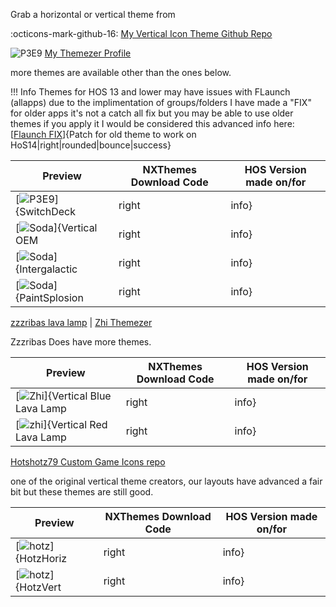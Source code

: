 Grab a horizontal or vertical theme from

:octicons-mark-github-16: [My Vertical Icon Theme Github Repo](https://github.com/sodasoba1/nx-vertical-themes)

![P3E9](<img/supportedthemes/icon-24.png>)  [My Themezer Profile](https://themezer.net/creators/458711011998957578)

more themes are available other than the ones below.


!!! Info
    Themes for HOS 13 and lower may have issues with FLaunch (allapps) due to the implimentation of groups/folders
	I have made a "FIX" for older apps it's not a catch all fix but you may be able to use older themes if you apply it
	I would be considered this advanced	info here: [[Flaunch FIX](flfixind.md)]{Patch for old theme to work on HoS14|right|rounded|bounce|success}


|  Preview		  	       | NXThemes Download Code	  				  	      | HOS Version made on/for |
|------------------------------|----------------------------------------------------------------|-------------------------|
| [![P3E9](<img/supportedthemes/soda1.png>)]{SwitchDeck|right|info}     |  [[P3E9](https://themezer.net/packs/SwitchDeck-3e9)]{themezer.net/packs/SwitchDeck-3e9|right|rounded|bounce|success} <BR><br>Extra: <br> [[Option.szs Diff Patching](layouteditor-patch.md)]{Not Required But Recommended|top|rounded|bounce|info} <br><br>[[:octicons-mark-github-16: Github](https://github.com/sodasoba1/nx-vertical-themes/tree/master/SwitchDeck-14.0.0)]{Source & nxtheme|rounded|bounce|success} | [14.0.0+]{Works with new HOS14+ Groups|left|rounded|bounce|success} 	  		  |
| [![Soda](<img/supportedthemes/soda3.png>)]{Vertical OEM|right|info}      |  [[P3E1](https://themezer.net/packs/Vertical-OEM-14.0-3e1)]{themezer.net/packs/Vertical-OEM-14.0-3e1|right|rounded|bounce|success} <br><br>[[:octicons-mark-github-16: Github](https://github.com/sodasoba1/nx-vertical-themes/tree/master/Vertical-OEM)]{Source & nxtheme HoS 13.0 + 14.0|rounded|bounce|success}    | [14.0.0+]{Works with new HOS14+ Groups|left|rounded|bounce|success}			  |
| [![Soda](<img/supportedthemes/soda2.png>)]{Intergalactic|right|info}      |  [[P3B0](https://themezer.net/packs/Intergalactic-Verical-3b0)]{themezer.net/packs/Intergalactic-Verical-3b0|right|rounded|bounce|error} <br><br>[[:octicons-mark-github-16: Github](https://github.com/sodasoba1/nx-vertical-themes/tree/master/intergalactic)]{Source & nxtheme HoS 13.0|rounded|bounce|error}  | [13.0.0]{OLD|left|rounded|bounce|error} 			  |
| [![Soda](<img/supportedthemes/soda4.png>)]{PaintSplosion|right|info}  |  [[P38C](https://themezer.net/packs/PaintSplosion-Vertical-38c)]{themezer.net/packs/PaintSplosion-Vertical-38c|right|rounded|bounce|error} <br><br>[[:octicons-mark-github-16: Github](https://github.com/sodasoba1/nx-vertical-themes/tree/master/paintsplosion)]{Source & nxtheme HoS 13.0|rounded|bounce|error} | [13.0.0]{OLD|left|rounded|bounce|error}            |

[zzzribas lava lamp](https://github.com/zzzribas/Lava-Lamp) | [Zhi Themezer](https://themezer.net/creators/239384767785730048)

Zzzribas Does have more themes.

|  Preview	 	  	        | NXThemes Download Code	  				  	       | HOS Version made on/for |
|-------------------------------|----------------------------------------------------------------|-------------------------|
| [![Zhi](<img/supportedthemes/MockupBlueV.png>)]{Vertical Blue Lava Lamp|right|info}  | [[P371](https://themezer.net/packs/Vertical-Blue-Lava-Lamp-371)]{themezer.net/packs/Vertical-Blue-Lava-Lamp-371|right|rounded|bounce|success} | [13.0.0]{OLD|left|rounded|bounce|error} 			   |
| [![zhi](<img/supportedthemes/MockupRedV.png>)]{Vertical Red Lava Lamp|right|info}   | [[P370](https://themezer.net/packs/Vertical-Red-Lava-Lamp-370)]{themezer.net/packs/Vertical-Red-Lava-Lamp-370|right|rounded|bounce|success} | [13.0.0]{OLD|left|rounded|bounce|error} 			   |

[Hotshotz79 Custom Game Icons repo](https://github.com/hotshotz79/NX-Custom-Game-Icons)

one of the original vertical theme creators, our layouts have advanced a fair bit but these themes are still good.

|  Preview		  	       | NXThemes Download Code	  				  	      | HOS Version made on/for |
|------------------------------|----------------------------------------------------------------|-------------------------|
| [![hotz](<img/supportedthemes/Hotz-h.png>)]{HotzHoriz|right|info}     | GitHub only									| 11.0.1			  |
| [![hotz](<img/supportedthemes/Hotz-v.png>)]{HotzVert|right|info}     | Github only									| 11.0.1                  |